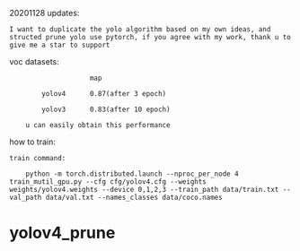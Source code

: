 20201128 updates:

    I want to duplicate the yolo algorithm based on my own ideas, and structed prune yolo use pytorch, if you agree with my work, thank u to give me a star to support


voc datasets:

                        map

            yolov4      0.87(after 3 epoch)

            yolov3      0.83(after 10 epoch)

        u can easily obtain this performance


how to train:

    train command:

        python -m torch.distributed.launch --nproc_per_node 4 train_mutil_gpu.py --cfg cfg/yolov4.cfg --weights weights/yolov4.weights --device 0,1,2,3 --train_path data/train.txt --val_path data/val.txt --names_classes data/coco.names


# yolov4_prune
